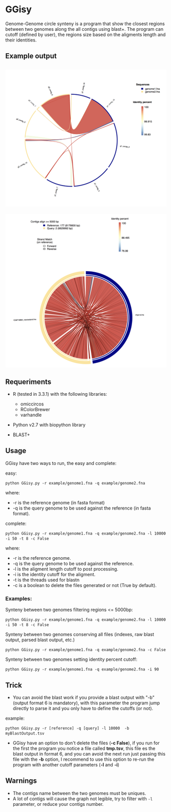 # GGisy
Genome-Genome circle synteny is a program that show the closest regions between two genomes along the all contigs using blast+. The program can cutoff (defined by user), the regions size based on the aligments length and their identities.

## Example output

![](example/synteny1.png)
------
![](example/synteny2.png)

## Requeriments

* R (tested in 3.3.1) with the following libraries:
	* omiccircos
	* RColorBrewer
	* varhandle

* Python v2.7 with biopython library
* BLAST+

## Usage

GGisy have two ways to run, the easy and complete:

easy:

	python GGisy.py -r example/genome1.fna -q example/genome2.fna
	
where:

* -r is the reference genome (in fasta format)
* -q is the query genome to be used against the reference (in fasta format).

complete:

	python GGisy.py -r example/genome1.fna -q example/genome2.fna -l 10000 -i 50 -t 8 -c False
	
where:

* -r is the reference genome.
* -q is the query genome to be used against the reference.
* -l is the aligment length cutoff to post processing.
* -i is the identity cutoff for the aligment.
* -t is the threads used for blastn
* -c is a boolean to delete the files generated or not (True by default).

### Examples:

Synteny between two genomes filtering regions <= 5000bp:

	python GGisy.py -r example/genome1.fna -q example/genome2.fna -l 10000 -i 50 -t 8 -c False
	
Synteny between two genomes conserving all files (indexes, raw blast output, parsed blast output, etc.)

	python GGisy.py -r example/genome1.fna -q example/genome2.fna -c False

Synteny between two genomes setting identity percent cutoff:

	python GGisy.py -r example/genome1.fna -q example/genome2.fna -i 90


## Trick

* You can avoid the blast work if you provide a blast output with "-b" (output format 6 is mandatory), with this parameter the program jump directly to parse it and you only have to define the cutoffs (or not).

example:
	
	python GGisy.py -r [reference] -q [query] -l 10000  -b myBlastOutput.tsv

* GGisy have an option to don't delete the files (**-c False**), if you run for the first the program you notice a file called **tmp.tsv**, this file es the blast output in format 6, and you can avoid the next run just passing this file with the **-b** option, I recommend to use this option to re-run the program with another cutoff parameters (**-l** and **-i**)
	
## Warnings

* The contigs name between the two genomes must be uniques.
* A lot of contigs will cause the graph not legible, try to filter with ``-l`` parameter, or reduce your contigs number.